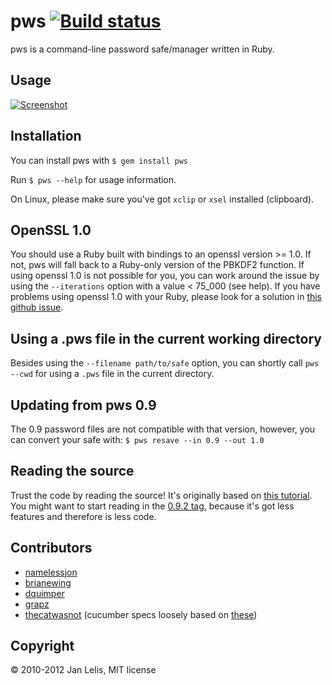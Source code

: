 pws [![Build status](http://travis-ci.org/janlelis/pws.png)](http://travis-ci.org/janlelis/pws)
===
pws is a command-line password safe/manager written in Ruby.


Usage
---
[![Screenshot](http://rbjl.net/pws-example.png)](http://rbjl.net/60-pws-the-ruby-powered-command-line-password-manager)


Installation
---
You can install pws with
`$ gem install pws`

Run `$ pws --help` for usage information.

On Linux, please make sure you've got `xclip` or `xsel` installed (clipboard).


OpenSSL 1.0
---
You should use a Ruby built with bindings to an openssl version >= 1.0. If not, pws will fall back to a Ruby-only version of the PBKDF2 function. If using openssl 1.0 is not possible for you, you can work around the issue by using the `--iterations` option with a value < 75\_000 (see help). If you have problems using openssl 1.0 with your Ruby, please look for a solution in [this github issue](https://github.com/janlelis/pws/issues/7).


Using a .pws file in the current working directory
---
Besides using the `--filename path/to/safe` option, you can shortly call `pws --cwd` for using a `.pws` file in the current directory.


Updating from pws 0.9
---
The 0.9 password files are not compatible with that version, however, you can convert your safe with:
`$ pws resave --in 0.9 --out 1.0`


Reading the source
---
Trust the code by reading the source! It's originally based on [this tutorial](http://rbjl.net/41-tutorial-build-your-own-password-safe-with-ruby). You might want to start reading in the [0.9.2 tag](https://github.com/janlelis/pws/tree/0.9.2), because it's got less features and therefore is less code.


Contributors
---
* [namelessjon](https://github.com/namelessjon)
* [brianewing](https://github.com/brianewing/)
* [dquimper](https://github.com/dquimper/)
* [grapz](https://github.com/grapz/)
* [thecatwasnot](https://github.com/thecatwasnot/) (cucumber specs loosely based on [these](https://github.com/thecatwasnot/passwordsafe/blob/master/features/))


Copyright
---
© 2010-2012 Jan Lelis, MIT license
